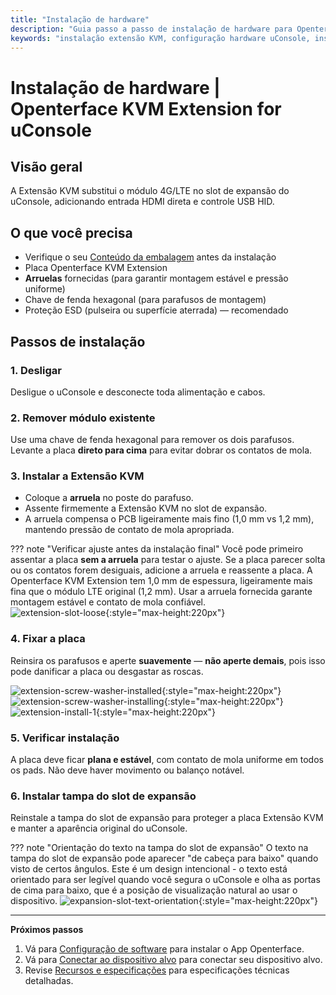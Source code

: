 ```yaml
---
title: "Instalação de hardware"
description: "Guia passo a passo de instalação de hardware para Openterface KVM Extension for uConsole. Aprenda como instalar corretamente a placa de extensão no slot de expansão do seu uConsole com diretrizes de segurança detalhadas."
keywords: "instalação extensão KVM, configuração hardware uConsole, instalação placa expansão, slot expansão uConsole, guia hardware KVM, instalação física"
---
```


# **Instalação de hardware** | Openterface KVM Extension for uConsole

## Visão geral
A Extensão KVM substitui o módulo 4G/LTE no slot de expansão do uConsole, adicionando entrada HDMI direta e controle USB HID.

## O que você precisa
- Verifique o seu [Conteúdo da embalagem](whats-in-the-box.md) antes da instalação  
- Placa Openterface KVM Extension  
- **Arruelas** fornecidas (para garantir montagem estável e pressão uniforme)  
- Chave de fenda hexagonal (para parafusos de montagem)  
- Proteção ESD (pulseira ou superfície aterrada) — recomendado  

## Passos de instalação

### **1. Desligar**
Desligue o uConsole e desconecte toda alimentação e cabos.

### **2. Remover módulo existente**
Use uma chave de fenda hexagonal para remover os dois parafusos.  
Levante a placa **direto para cima** para evitar dobrar os contatos de mola.

### **3. Instalar a Extensão KVM**
- Coloque a **arruela** no poste do parafuso.  
- Assente firmemente a Extensão KVM no slot de expansão.  
- A arruela compensa o PCB ligeiramente mais fino (1,0 mm vs 1,2 mm), mantendo pressão de contato de mola apropriada.

??? note "Verificar ajuste antes da instalação final"
    Você pode primeiro assentar a placa **sem a arruela** para testar o ajuste. Se a placa parecer solta ou os contatos forem desiguais, adicione a arruela e reassente a placa. A Openterface KVM Extension tem 1,0 mm de espessura, ligeiramente mais fina que o módulo LTE original (1,2 mm). Usar a arruela fornecida garante montagem estável e contato de mola confiável.  
    ![extension-slot-loose](https://assets.openterface.com/images/product/openterface-kvm-uconsole-extension-slot-loose.webp){:style="max-height:220px"}

### **4. Fixar a placa**
Reinsira os parafusos e aperte **suavemente** — **não aperte demais**, pois isso pode danificar a placa ou desgastar as roscas.

![extension-screw-washer-installed](https://assets.openterface.com/images/product/openterface-kvm-uconsole-extension-screw-washer-installed.jpg){:style="max-height:220px"}
![extension-screw-washer-installing](https://assets.openterface.com/images/product/openterface-kvm-uconsole-extension-screw-washer-installing.jpg){:style="max-height:220px"}
![extension-install-1](https://assets.openterface.com/images/product/openterface-kvm-uconsole-extension-install-1.webp){:style="max-height:220px"}

### **5. Verificar instalação**
A placa deve ficar **plana e estável**, com contato de mola uniforme em todos os pads. Não deve haver movimento ou balanço notável.

### **6. Instalar tampa do slot de expansão**
Reinstale a tampa do slot de expansão para proteger a placa Extensão KVM e manter a aparência original do uConsole.

??? note "Orientação do texto na tampa do slot de expansão"
    O texto na tampa do slot de expansão pode aparecer "de cabeça para baixo" quando visto de certos ângulos. Este é um design intencional - o texto está orientado para ser legível quando você segura o uConsole e olha as portas de cima para baixo, que é a posição de visualização natural ao usar o dispositivo.
    ![expansion-slot-text-orientation](https://assets.openterface.com/images/product/openterface-kvm-uconsole-expansion-slot-text-orientation.webp){:style="max-height:220px"}

---

**Próximos passos**

1. Vá para [Configuração de software](/product/uconsole-kvm-extension/software-setup/) para instalar o App Openterface.  
2. Vá para [Conectar ao dispositivo alvo](/product/uconsole-kvm-extension/connect-to-target/) para conectar seu dispositivo alvo.  
3. Revise [Recursos e especificações](/product/uconsole-kvm-extension/features/) para especificações técnicas detalhadas.
